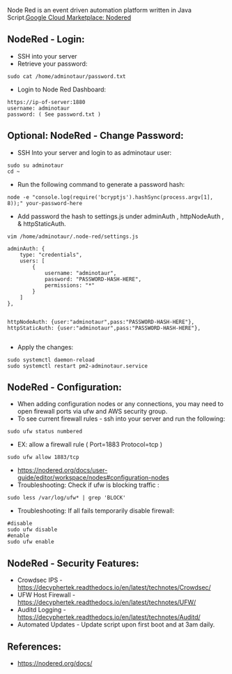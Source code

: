 Node Red is an event driven automation platform written in Java Script.[Google Cloud Marketplace: Nodered ]()

NodeRed - Login:
-----------------
* SSH into your server 
* Retrieve your password:
```
sudo cat /home/adminotaur/password.txt
```
* Login to Node Red Dashboard:
```
https://ip-of-server:1880
username: adminotaur
password: ( See password.txt )
```

Optional: NodeRed - Change Password:
--------------------------
* SSH Into your server and login to as adminotaur user:
```
sudo su adminotaur
cd ~
```
* Run the following command to generate a password hash:
```
node -e "console.log(require('bcryptjs').hashSync(process.argv[1], 8));" your-password-here
```
* Add password the hash to settings.js under adminAuth , httpNodeAuth , & httpStaticAuth.
```
vim /home/adminotaur/.node-red/settings.js

adminAuth: {
    type: "credentials",
    users: [
        {
            username: "adminotaur",
            password: "PASSWORD-HASH-HERE",
            permissions: "*"
        }
    ]
},


httpNodeAuth: {user:"adminotaur",pass:"PASSWORD-HASH-HERE"},
httpStaticAuth: {user:"adminotaur",pass:"PASSWORD-HASH-HERE"},


```
* Apply the changes:
```
sudo systemctl daemon-reload
sudo systemctl restart pm2-adminotaur.service
```

NodeRed - Configuration:
------------------------
* When adding configuration nodes or any connections, you may need to open firewall ports via ufw and AWS security group.
* To see current firewall rules - ssh into your server and run the following:
```
sudo ufw status numbered
```
* EX: allow a firewall rule ( Port=1883 Protocol=tcp )
```
sudo ufw allow 1883/tcp 
```
* https://nodered.org/docs/user-guide/editor/workspace/nodes#configuration-nodes
* Troubleshooting: Check if ufw is blocking traffic : 
```
sudo less /var/log/ufw* | grep 'BLOCK'
```
* Troubleshooting: If all fails temporarily disable firewall:
```
#disable
sudo ufw disable 
#enable 
sudo ufw enable 
```

NodeRed - Security Features:
--------------------------
* Crowdsec IPS - https://decyphertek.readthedocs.io/en/latest/technotes/Crowdsec/
* UFW Host Firewall - https://decyphertek.readthedocs.io/en/latest/technotes/UFW/
* Auditd Logging - https://decyphertek.readthedocs.io/en/latest/technotes/Auditd/
* Automated Updates - Update script upon first boot and at 3am daily.

References:
------------

* https://nodered.org/docs/
